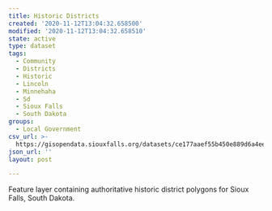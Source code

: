 ```yaml
---
title: Historic Districts
created: '2020-11-12T13:04:32.658500'
modified: '2020-11-12T13:04:32.658510'
state: active
type: dataset
tags:
  - Community
  - Districts
  - Historic
  - Lincoln
  - Minnehaha
  - Sd
  - Sioux Falls
  - South Dakota
groups:
  - Local Government
csv_url: >-
  https://gisopendata.siouxfalls.org/datasets/ce177aaef55b450e889d6a4ee4080e74_12.csv?outSR=%7B%22latestWkid%22%3A32164%2C%22wkid%22%3A32164%7D
json_url: ''
layout: post

---
```

Feature layer containing authoritative historic district polygons for Sioux Falls, South Dakota.
